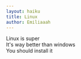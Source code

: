 ```yaml
---
layout: haiku
title: Linux
author: Emiliaaah
---
```


Linux is super<br>
It's way better than windows<br>
You should install it<br>